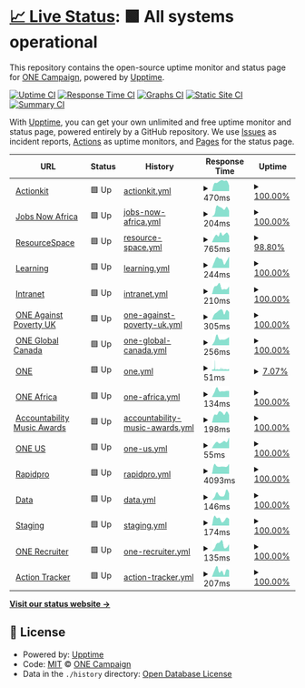 # [📈 Live Status](https://status.one.org): <!--live status--> **🟩 All systems operational**

This repository contains the open-source uptime monitor and status page for [ONE Campaign](https://www.one.org), powered by [Upptime](https://github.com/upptime/upptime).

[![Uptime CI](https://github.com/ONEcampaign/project_upptime/workflows/Uptime%20CI/badge.svg)](https://github.com/ONEcampaign/project_upptime/actions?query=workflow%3A%22Uptime+CI%22)
[![Response Time CI](https://github.com/ONEcampaign/project_upptime/workflows/Response%20Time%20CI/badge.svg)](https://github.com/ONEcampaign/project_upptime/actions?query=workflow%3A%22Response+Time+CI%22)
[![Graphs CI](https://github.com/ONEcampaign/project_upptime/workflows/Graphs%20CI/badge.svg)](https://github.com/ONEcampaign/project_upptime/actions?query=workflow%3A%22Graphs+CI%22)
[![Static Site CI](https://github.com/ONEcampaign/project_upptime/workflows/Static%20Site%20CI/badge.svg)](https://github.com/ONEcampaign/project_upptime/actions?query=workflow%3A%22Static+Site+CI%22)
[![Summary CI](https://github.com/ONEcampaign/project_upptime/workflows/Summary%20CI/badge.svg)](https://github.com/ONEcampaign/project_upptime/actions?query=workflow%3A%22Summary+CI%22)

With [Upptime](https://upptime.js.org), you can get your own unlimited and free uptime monitor and status page, powered entirely by a GitHub repository. We use [Issues](https://github.com/ONEcampaign/project_upptime/issues) as incident reports, [Actions](https://github.com/ONEcampaign/project_upptime/actions) as uptime monitors, and [Pages](https://status.one.org) for the status page.

<!--start: status pages-->
<!-- This summary is generated by Upptime (https://github.com/upptime/upptime) -->
<!-- Do not edit this manually, your changes will be overwritten -->
<!-- prettier-ignore -->
| URL | Status | History | Response Time | Uptime |
| --- | ------ | ------- | ------------- | ------ |
| <img alt="" src="https://icons.duckduckgo.com/ip3/act.one.org.ico" height="13"> [Actionkit](https://act.one.org) | 🟩 Up | [actionkit.yml](https://github.com/ONEcampaign/project_status/commits/HEAD/history/actionkit.yml) | <details><summary><img alt="Response time graph" src="./graphs/actionkit/response-time-week.png" height="20"> 470ms</summary><br><a href="https://status.one.org/history/actionkit"><img alt="Response time 412" src="https://img.shields.io/endpoint?url=https%3A%2F%2Fraw.githubusercontent.com%2FONEcampaign%2Fproject_status%2FHEAD%2Fapi%2Factionkit%2Fresponse-time.json"></a><br><a href="https://status.one.org/history/actionkit"><img alt="24-hour response time 285" src="https://img.shields.io/endpoint?url=https%3A%2F%2Fraw.githubusercontent.com%2FONEcampaign%2Fproject_status%2FHEAD%2Fapi%2Factionkit%2Fresponse-time-day.json"></a><br><a href="https://status.one.org/history/actionkit"><img alt="7-day response time 470" src="https://img.shields.io/endpoint?url=https%3A%2F%2Fraw.githubusercontent.com%2FONEcampaign%2Fproject_status%2FHEAD%2Fapi%2Factionkit%2Fresponse-time-week.json"></a><br><a href="https://status.one.org/history/actionkit"><img alt="30-day response time 442" src="https://img.shields.io/endpoint?url=https%3A%2F%2Fraw.githubusercontent.com%2FONEcampaign%2Fproject_status%2FHEAD%2Fapi%2Factionkit%2Fresponse-time-month.json"></a><br><a href="https://status.one.org/history/actionkit"><img alt="1-year response time 412" src="https://img.shields.io/endpoint?url=https%3A%2F%2Fraw.githubusercontent.com%2FONEcampaign%2Fproject_status%2FHEAD%2Fapi%2Factionkit%2Fresponse-time-year.json"></a></details> | <details><summary><a href="https://status.one.org/history/actionkit">100.00%</a></summary><a href="https://status.one.org/history/actionkit"><img alt="All-time uptime 100.00%" src="https://img.shields.io/endpoint?url=https%3A%2F%2Fraw.githubusercontent.com%2FONEcampaign%2Fproject_status%2FHEAD%2Fapi%2Factionkit%2Fuptime.json"></a><br><a href="https://status.one.org/history/actionkit"><img alt="24-hour uptime 100.00%" src="https://img.shields.io/endpoint?url=https%3A%2F%2Fraw.githubusercontent.com%2FONEcampaign%2Fproject_status%2FHEAD%2Fapi%2Factionkit%2Fuptime-day.json"></a><br><a href="https://status.one.org/history/actionkit"><img alt="7-day uptime 100.00%" src="https://img.shields.io/endpoint?url=https%3A%2F%2Fraw.githubusercontent.com%2FONEcampaign%2Fproject_status%2FHEAD%2Fapi%2Factionkit%2Fuptime-week.json"></a><br><a href="https://status.one.org/history/actionkit"><img alt="30-day uptime 100.00%" src="https://img.shields.io/endpoint?url=https%3A%2F%2Fraw.githubusercontent.com%2FONEcampaign%2Fproject_status%2FHEAD%2Fapi%2Factionkit%2Fuptime-month.json"></a><br><a href="https://status.one.org/history/actionkit"><img alt="1-year uptime 100.00%" src="https://img.shields.io/endpoint?url=https%3A%2F%2Fraw.githubusercontent.com%2FONEcampaign%2Fproject_status%2FHEAD%2Fapi%2Factionkit%2Fuptime-year.json"></a></details>
| <img alt="" src="https://icons.duckduckgo.com/ip3/www.jobsnowafrica.org.ico" height="13"> [Jobs Now Africa](https://www.jobsnowafrica.org/) | 🟩 Up | [jobs-now-africa.yml](https://github.com/ONEcampaign/project_status/commits/HEAD/history/jobs-now-africa.yml) | <details><summary><img alt="Response time graph" src="./graphs/jobs-now-africa/response-time-week.png" height="20"> 204ms</summary><br><a href="https://status.one.org/history/jobs-now-africa"><img alt="Response time 227" src="https://img.shields.io/endpoint?url=https%3A%2F%2Fraw.githubusercontent.com%2FONEcampaign%2Fproject_status%2FHEAD%2Fapi%2Fjobs-now-africa%2Fresponse-time.json"></a><br><a href="https://status.one.org/history/jobs-now-africa"><img alt="24-hour response time 153" src="https://img.shields.io/endpoint?url=https%3A%2F%2Fraw.githubusercontent.com%2FONEcampaign%2Fproject_status%2FHEAD%2Fapi%2Fjobs-now-africa%2Fresponse-time-day.json"></a><br><a href="https://status.one.org/history/jobs-now-africa"><img alt="7-day response time 204" src="https://img.shields.io/endpoint?url=https%3A%2F%2Fraw.githubusercontent.com%2FONEcampaign%2Fproject_status%2FHEAD%2Fapi%2Fjobs-now-africa%2Fresponse-time-week.json"></a><br><a href="https://status.one.org/history/jobs-now-africa"><img alt="30-day response time 225" src="https://img.shields.io/endpoint?url=https%3A%2F%2Fraw.githubusercontent.com%2FONEcampaign%2Fproject_status%2FHEAD%2Fapi%2Fjobs-now-africa%2Fresponse-time-month.json"></a><br><a href="https://status.one.org/history/jobs-now-africa"><img alt="1-year response time 227" src="https://img.shields.io/endpoint?url=https%3A%2F%2Fraw.githubusercontent.com%2FONEcampaign%2Fproject_status%2FHEAD%2Fapi%2Fjobs-now-africa%2Fresponse-time-year.json"></a></details> | <details><summary><a href="https://status.one.org/history/jobs-now-africa">100.00%</a></summary><a href="https://status.one.org/history/jobs-now-africa"><img alt="All-time uptime 100.00%" src="https://img.shields.io/endpoint?url=https%3A%2F%2Fraw.githubusercontent.com%2FONEcampaign%2Fproject_status%2FHEAD%2Fapi%2Fjobs-now-africa%2Fuptime.json"></a><br><a href="https://status.one.org/history/jobs-now-africa"><img alt="24-hour uptime 100.00%" src="https://img.shields.io/endpoint?url=https%3A%2F%2Fraw.githubusercontent.com%2FONEcampaign%2Fproject_status%2FHEAD%2Fapi%2Fjobs-now-africa%2Fuptime-day.json"></a><br><a href="https://status.one.org/history/jobs-now-africa"><img alt="7-day uptime 100.00%" src="https://img.shields.io/endpoint?url=https%3A%2F%2Fraw.githubusercontent.com%2FONEcampaign%2Fproject_status%2FHEAD%2Fapi%2Fjobs-now-africa%2Fuptime-week.json"></a><br><a href="https://status.one.org/history/jobs-now-africa"><img alt="30-day uptime 100.00%" src="https://img.shields.io/endpoint?url=https%3A%2F%2Fraw.githubusercontent.com%2FONEcampaign%2Fproject_status%2FHEAD%2Fapi%2Fjobs-now-africa%2Fuptime-month.json"></a><br><a href="https://status.one.org/history/jobs-now-africa"><img alt="1-year uptime 100.00%" src="https://img.shields.io/endpoint?url=https%3A%2F%2Fraw.githubusercontent.com%2FONEcampaign%2Fproject_status%2FHEAD%2Fapi%2Fjobs-now-africa%2Fuptime-year.json"></a></details>
| <img alt="" src="https://icons.duckduckgo.com/ip3/photos.one.org.ico" height="13"> [ResourceSpace](https://photos.one.org) | 🟩 Up | [resource-space.yml](https://github.com/ONEcampaign/project_status/commits/HEAD/history/resource-space.yml) | <details><summary><img alt="Response time graph" src="./graphs/resource-space/response-time-week.png" height="20"> 765ms</summary><br><a href="https://status.one.org/history/resource-space"><img alt="Response time 837" src="https://img.shields.io/endpoint?url=https%3A%2F%2Fraw.githubusercontent.com%2FONEcampaign%2Fproject_status%2FHEAD%2Fapi%2Fresource-space%2Fresponse-time.json"></a><br><a href="https://status.one.org/history/resource-space"><img alt="24-hour response time 672" src="https://img.shields.io/endpoint?url=https%3A%2F%2Fraw.githubusercontent.com%2FONEcampaign%2Fproject_status%2FHEAD%2Fapi%2Fresource-space%2Fresponse-time-day.json"></a><br><a href="https://status.one.org/history/resource-space"><img alt="7-day response time 765" src="https://img.shields.io/endpoint?url=https%3A%2F%2Fraw.githubusercontent.com%2FONEcampaign%2Fproject_status%2FHEAD%2Fapi%2Fresource-space%2Fresponse-time-week.json"></a><br><a href="https://status.one.org/history/resource-space"><img alt="30-day response time 835" src="https://img.shields.io/endpoint?url=https%3A%2F%2Fraw.githubusercontent.com%2FONEcampaign%2Fproject_status%2FHEAD%2Fapi%2Fresource-space%2Fresponse-time-month.json"></a><br><a href="https://status.one.org/history/resource-space"><img alt="1-year response time 837" src="https://img.shields.io/endpoint?url=https%3A%2F%2Fraw.githubusercontent.com%2FONEcampaign%2Fproject_status%2FHEAD%2Fapi%2Fresource-space%2Fresponse-time-year.json"></a></details> | <details><summary><a href="https://status.one.org/history/resource-space">98.80%</a></summary><a href="https://status.one.org/history/resource-space"><img alt="All-time uptime 99.92%" src="https://img.shields.io/endpoint?url=https%3A%2F%2Fraw.githubusercontent.com%2FONEcampaign%2Fproject_status%2FHEAD%2Fapi%2Fresource-space%2Fuptime.json"></a><br><a href="https://status.one.org/history/resource-space"><img alt="24-hour uptime 100.00%" src="https://img.shields.io/endpoint?url=https%3A%2F%2Fraw.githubusercontent.com%2FONEcampaign%2Fproject_status%2FHEAD%2Fapi%2Fresource-space%2Fuptime-day.json"></a><br><a href="https://status.one.org/history/resource-space"><img alt="7-day uptime 98.80%" src="https://img.shields.io/endpoint?url=https%3A%2F%2Fraw.githubusercontent.com%2FONEcampaign%2Fproject_status%2FHEAD%2Fapi%2Fresource-space%2Fuptime-week.json"></a><br><a href="https://status.one.org/history/resource-space"><img alt="30-day uptime 99.72%" src="https://img.shields.io/endpoint?url=https%3A%2F%2Fraw.githubusercontent.com%2FONEcampaign%2Fproject_status%2FHEAD%2Fapi%2Fresource-space%2Fuptime-month.json"></a><br><a href="https://status.one.org/history/resource-space"><img alt="1-year uptime 99.92%" src="https://img.shields.io/endpoint?url=https%3A%2F%2Fraw.githubusercontent.com%2FONEcampaign%2Fproject_status%2FHEAD%2Fapi%2Fresource-space%2Fuptime-year.json"></a></details>
| <img alt="" src="https://icons.duckduckgo.com/ip3/learning.one.org.ico" height="13"> [Learning](https://learning.one.org) | 🟩 Up | [learning.yml](https://github.com/ONEcampaign/project_status/commits/HEAD/history/learning.yml) | <details><summary><img alt="Response time graph" src="./graphs/learning/response-time-week.png" height="20"> 244ms</summary><br><a href="https://status.one.org/history/learning"><img alt="Response time 982" src="https://img.shields.io/endpoint?url=https%3A%2F%2Fraw.githubusercontent.com%2FONEcampaign%2Fproject_status%2FHEAD%2Fapi%2Flearning%2Fresponse-time.json"></a><br><a href="https://status.one.org/history/learning"><img alt="24-hour response time 341" src="https://img.shields.io/endpoint?url=https%3A%2F%2Fraw.githubusercontent.com%2FONEcampaign%2Fproject_status%2FHEAD%2Fapi%2Flearning%2Fresponse-time-day.json"></a><br><a href="https://status.one.org/history/learning"><img alt="7-day response time 244" src="https://img.shields.io/endpoint?url=https%3A%2F%2Fraw.githubusercontent.com%2FONEcampaign%2Fproject_status%2FHEAD%2Fapi%2Flearning%2Fresponse-time-week.json"></a><br><a href="https://status.one.org/history/learning"><img alt="30-day response time 372" src="https://img.shields.io/endpoint?url=https%3A%2F%2Fraw.githubusercontent.com%2FONEcampaign%2Fproject_status%2FHEAD%2Fapi%2Flearning%2Fresponse-time-month.json"></a><br><a href="https://status.one.org/history/learning"><img alt="1-year response time 982" src="https://img.shields.io/endpoint?url=https%3A%2F%2Fraw.githubusercontent.com%2FONEcampaign%2Fproject_status%2FHEAD%2Fapi%2Flearning%2Fresponse-time-year.json"></a></details> | <details><summary><a href="https://status.one.org/history/learning">100.00%</a></summary><a href="https://status.one.org/history/learning"><img alt="All-time uptime 99.97%" src="https://img.shields.io/endpoint?url=https%3A%2F%2Fraw.githubusercontent.com%2FONEcampaign%2Fproject_status%2FHEAD%2Fapi%2Flearning%2Fuptime.json"></a><br><a href="https://status.one.org/history/learning"><img alt="24-hour uptime 100.00%" src="https://img.shields.io/endpoint?url=https%3A%2F%2Fraw.githubusercontent.com%2FONEcampaign%2Fproject_status%2FHEAD%2Fapi%2Flearning%2Fuptime-day.json"></a><br><a href="https://status.one.org/history/learning"><img alt="7-day uptime 100.00%" src="https://img.shields.io/endpoint?url=https%3A%2F%2Fraw.githubusercontent.com%2FONEcampaign%2Fproject_status%2FHEAD%2Fapi%2Flearning%2Fuptime-week.json"></a><br><a href="https://status.one.org/history/learning"><img alt="30-day uptime 99.98%" src="https://img.shields.io/endpoint?url=https%3A%2F%2Fraw.githubusercontent.com%2FONEcampaign%2Fproject_status%2FHEAD%2Fapi%2Flearning%2Fuptime-month.json"></a><br><a href="https://status.one.org/history/learning"><img alt="1-year uptime 99.97%" src="https://img.shields.io/endpoint?url=https%3A%2F%2Fraw.githubusercontent.com%2FONEcampaign%2Fproject_status%2FHEAD%2Fapi%2Flearning%2Fuptime-year.json"></a></details>
| <img alt="" src="https://icons.duckduckgo.com/ip3/intranet.one.org.ico" height="13"> [Intranet](https://intranet.one.org) | 🟩 Up | [intranet.yml](https://github.com/ONEcampaign/project_status/commits/HEAD/history/intranet.yml) | <details><summary><img alt="Response time graph" src="./graphs/intranet/response-time-week.png" height="20"> 210ms</summary><br><a href="https://status.one.org/history/intranet"><img alt="Response time 506" src="https://img.shields.io/endpoint?url=https%3A%2F%2Fraw.githubusercontent.com%2FONEcampaign%2Fproject_status%2FHEAD%2Fapi%2Fintranet%2Fresponse-time.json"></a><br><a href="https://status.one.org/history/intranet"><img alt="24-hour response time 225" src="https://img.shields.io/endpoint?url=https%3A%2F%2Fraw.githubusercontent.com%2FONEcampaign%2Fproject_status%2FHEAD%2Fapi%2Fintranet%2Fresponse-time-day.json"></a><br><a href="https://status.one.org/history/intranet"><img alt="7-day response time 210" src="https://img.shields.io/endpoint?url=https%3A%2F%2Fraw.githubusercontent.com%2FONEcampaign%2Fproject_status%2FHEAD%2Fapi%2Fintranet%2Fresponse-time-week.json"></a><br><a href="https://status.one.org/history/intranet"><img alt="30-day response time 258" src="https://img.shields.io/endpoint?url=https%3A%2F%2Fraw.githubusercontent.com%2FONEcampaign%2Fproject_status%2FHEAD%2Fapi%2Fintranet%2Fresponse-time-month.json"></a><br><a href="https://status.one.org/history/intranet"><img alt="1-year response time 506" src="https://img.shields.io/endpoint?url=https%3A%2F%2Fraw.githubusercontent.com%2FONEcampaign%2Fproject_status%2FHEAD%2Fapi%2Fintranet%2Fresponse-time-year.json"></a></details> | <details><summary><a href="https://status.one.org/history/intranet">100.00%</a></summary><a href="https://status.one.org/history/intranet"><img alt="All-time uptime 99.98%" src="https://img.shields.io/endpoint?url=https%3A%2F%2Fraw.githubusercontent.com%2FONEcampaign%2Fproject_status%2FHEAD%2Fapi%2Fintranet%2Fuptime.json"></a><br><a href="https://status.one.org/history/intranet"><img alt="24-hour uptime 100.00%" src="https://img.shields.io/endpoint?url=https%3A%2F%2Fraw.githubusercontent.com%2FONEcampaign%2Fproject_status%2FHEAD%2Fapi%2Fintranet%2Fuptime-day.json"></a><br><a href="https://status.one.org/history/intranet"><img alt="7-day uptime 100.00%" src="https://img.shields.io/endpoint?url=https%3A%2F%2Fraw.githubusercontent.com%2FONEcampaign%2Fproject_status%2FHEAD%2Fapi%2Fintranet%2Fuptime-week.json"></a><br><a href="https://status.one.org/history/intranet"><img alt="30-day uptime 100.00%" src="https://img.shields.io/endpoint?url=https%3A%2F%2Fraw.githubusercontent.com%2FONEcampaign%2Fproject_status%2FHEAD%2Fapi%2Fintranet%2Fuptime-month.json"></a><br><a href="https://status.one.org/history/intranet"><img alt="1-year uptime 99.98%" src="https://img.shields.io/endpoint?url=https%3A%2F%2Fraw.githubusercontent.com%2FONEcampaign%2Fproject_status%2FHEAD%2Fapi%2Fintranet%2Fuptime-year.json"></a></details>
| <img alt="" src="https://icons.duckduckgo.com/ip3/www.oneagainstpoverty.org.uk.ico" height="13"> [ONE Against Poverty UK](https://www.oneagainstpoverty.org.uk) | 🟩 Up | [one-against-poverty-uk.yml](https://github.com/ONEcampaign/project_status/commits/HEAD/history/one-against-poverty-uk.yml) | <details><summary><img alt="Response time graph" src="./graphs/one-against-poverty-uk/response-time-week.png" height="20"> 305ms</summary><br><a href="https://status.one.org/history/one-against-poverty-uk"><img alt="Response time 159" src="https://img.shields.io/endpoint?url=https%3A%2F%2Fraw.githubusercontent.com%2FONEcampaign%2Fproject_status%2FHEAD%2Fapi%2Fone-against-poverty-uk%2Fresponse-time.json"></a><br><a href="https://status.one.org/history/one-against-poverty-uk"><img alt="24-hour response time 298" src="https://img.shields.io/endpoint?url=https%3A%2F%2Fraw.githubusercontent.com%2FONEcampaign%2Fproject_status%2FHEAD%2Fapi%2Fone-against-poverty-uk%2Fresponse-time-day.json"></a><br><a href="https://status.one.org/history/one-against-poverty-uk"><img alt="7-day response time 305" src="https://img.shields.io/endpoint?url=https%3A%2F%2Fraw.githubusercontent.com%2FONEcampaign%2Fproject_status%2FHEAD%2Fapi%2Fone-against-poverty-uk%2Fresponse-time-week.json"></a><br><a href="https://status.one.org/history/one-against-poverty-uk"><img alt="30-day response time 224" src="https://img.shields.io/endpoint?url=https%3A%2F%2Fraw.githubusercontent.com%2FONEcampaign%2Fproject_status%2FHEAD%2Fapi%2Fone-against-poverty-uk%2Fresponse-time-month.json"></a><br><a href="https://status.one.org/history/one-against-poverty-uk"><img alt="1-year response time 159" src="https://img.shields.io/endpoint?url=https%3A%2F%2Fraw.githubusercontent.com%2FONEcampaign%2Fproject_status%2FHEAD%2Fapi%2Fone-against-poverty-uk%2Fresponse-time-year.json"></a></details> | <details><summary><a href="https://status.one.org/history/one-against-poverty-uk">100.00%</a></summary><a href="https://status.one.org/history/one-against-poverty-uk"><img alt="All-time uptime 100.00%" src="https://img.shields.io/endpoint?url=https%3A%2F%2Fraw.githubusercontent.com%2FONEcampaign%2Fproject_status%2FHEAD%2Fapi%2Fone-against-poverty-uk%2Fuptime.json"></a><br><a href="https://status.one.org/history/one-against-poverty-uk"><img alt="24-hour uptime 100.00%" src="https://img.shields.io/endpoint?url=https%3A%2F%2Fraw.githubusercontent.com%2FONEcampaign%2Fproject_status%2FHEAD%2Fapi%2Fone-against-poverty-uk%2Fuptime-day.json"></a><br><a href="https://status.one.org/history/one-against-poverty-uk"><img alt="7-day uptime 100.00%" src="https://img.shields.io/endpoint?url=https%3A%2F%2Fraw.githubusercontent.com%2FONEcampaign%2Fproject_status%2FHEAD%2Fapi%2Fone-against-poverty-uk%2Fuptime-week.json"></a><br><a href="https://status.one.org/history/one-against-poverty-uk"><img alt="30-day uptime 100.00%" src="https://img.shields.io/endpoint?url=https%3A%2F%2Fraw.githubusercontent.com%2FONEcampaign%2Fproject_status%2FHEAD%2Fapi%2Fone-against-poverty-uk%2Fuptime-month.json"></a><br><a href="https://status.one.org/history/one-against-poverty-uk"><img alt="1-year uptime 100.00%" src="https://img.shields.io/endpoint?url=https%3A%2F%2Fraw.githubusercontent.com%2FONEcampaign%2Fproject_status%2FHEAD%2Fapi%2Fone-against-poverty-uk%2Fuptime-year.json"></a></details>
| <img alt="" src="https://icons.duckduckgo.com/ip3/www.oneglobalcanada.com.ico" height="13"> [ONE Global Canada](https://www.oneglobalcanada.com) | 🟩 Up | [one-global-canada.yml](https://github.com/ONEcampaign/project_status/commits/HEAD/history/one-global-canada.yml) | <details><summary><img alt="Response time graph" src="./graphs/one-global-canada/response-time-week.png" height="20"> 256ms</summary><br><a href="https://status.one.org/history/one-global-canada"><img alt="Response time 221" src="https://img.shields.io/endpoint?url=https%3A%2F%2Fraw.githubusercontent.com%2FONEcampaign%2Fproject_status%2FHEAD%2Fapi%2Fone-global-canada%2Fresponse-time.json"></a><br><a href="https://status.one.org/history/one-global-canada"><img alt="24-hour response time 314" src="https://img.shields.io/endpoint?url=https%3A%2F%2Fraw.githubusercontent.com%2FONEcampaign%2Fproject_status%2FHEAD%2Fapi%2Fone-global-canada%2Fresponse-time-day.json"></a><br><a href="https://status.one.org/history/one-global-canada"><img alt="7-day response time 256" src="https://img.shields.io/endpoint?url=https%3A%2F%2Fraw.githubusercontent.com%2FONEcampaign%2Fproject_status%2FHEAD%2Fapi%2Fone-global-canada%2Fresponse-time-week.json"></a><br><a href="https://status.one.org/history/one-global-canada"><img alt="30-day response time 240" src="https://img.shields.io/endpoint?url=https%3A%2F%2Fraw.githubusercontent.com%2FONEcampaign%2Fproject_status%2FHEAD%2Fapi%2Fone-global-canada%2Fresponse-time-month.json"></a><br><a href="https://status.one.org/history/one-global-canada"><img alt="1-year response time 221" src="https://img.shields.io/endpoint?url=https%3A%2F%2Fraw.githubusercontent.com%2FONEcampaign%2Fproject_status%2FHEAD%2Fapi%2Fone-global-canada%2Fresponse-time-year.json"></a></details> | <details><summary><a href="https://status.one.org/history/one-global-canada">100.00%</a></summary><a href="https://status.one.org/history/one-global-canada"><img alt="All-time uptime 100.00%" src="https://img.shields.io/endpoint?url=https%3A%2F%2Fraw.githubusercontent.com%2FONEcampaign%2Fproject_status%2FHEAD%2Fapi%2Fone-global-canada%2Fuptime.json"></a><br><a href="https://status.one.org/history/one-global-canada"><img alt="24-hour uptime 100.00%" src="https://img.shields.io/endpoint?url=https%3A%2F%2Fraw.githubusercontent.com%2FONEcampaign%2Fproject_status%2FHEAD%2Fapi%2Fone-global-canada%2Fuptime-day.json"></a><br><a href="https://status.one.org/history/one-global-canada"><img alt="7-day uptime 100.00%" src="https://img.shields.io/endpoint?url=https%3A%2F%2Fraw.githubusercontent.com%2FONEcampaign%2Fproject_status%2FHEAD%2Fapi%2Fone-global-canada%2Fuptime-week.json"></a><br><a href="https://status.one.org/history/one-global-canada"><img alt="30-day uptime 100.00%" src="https://img.shields.io/endpoint?url=https%3A%2F%2Fraw.githubusercontent.com%2FONEcampaign%2Fproject_status%2FHEAD%2Fapi%2Fone-global-canada%2Fuptime-month.json"></a><br><a href="https://status.one.org/history/one-global-canada"><img alt="1-year uptime 100.00%" src="https://img.shields.io/endpoint?url=https%3A%2F%2Fraw.githubusercontent.com%2FONEcampaign%2Fproject_status%2FHEAD%2Fapi%2Fone-global-canada%2Fuptime-year.json"></a></details>
| <img alt="" src="https://icons.duckduckgo.com/ip3/www.one.org.ico" height="13"> [ONE](https://www.one.org/) | 🟩 Up | [one.yml](https://github.com/ONEcampaign/project_status/commits/HEAD/history/one.yml) | <details><summary><img alt="Response time graph" src="./graphs/one/response-time-week.png" height="20"> 51ms</summary><br><a href="https://status.one.org/history/one"><img alt="Response time 127" src="https://img.shields.io/endpoint?url=https%3A%2F%2Fraw.githubusercontent.com%2FONEcampaign%2Fproject_status%2FHEAD%2Fapi%2Fone%2Fresponse-time.json"></a><br><a href="https://status.one.org/history/one"><img alt="24-hour response time 46" src="https://img.shields.io/endpoint?url=https%3A%2F%2Fraw.githubusercontent.com%2FONEcampaign%2Fproject_status%2FHEAD%2Fapi%2Fone%2Fresponse-time-day.json"></a><br><a href="https://status.one.org/history/one"><img alt="7-day response time 51" src="https://img.shields.io/endpoint?url=https%3A%2F%2Fraw.githubusercontent.com%2FONEcampaign%2Fproject_status%2FHEAD%2Fapi%2Fone%2Fresponse-time-week.json"></a><br><a href="https://status.one.org/history/one"><img alt="30-day response time 67" src="https://img.shields.io/endpoint?url=https%3A%2F%2Fraw.githubusercontent.com%2FONEcampaign%2Fproject_status%2FHEAD%2Fapi%2Fone%2Fresponse-time-month.json"></a><br><a href="https://status.one.org/history/one"><img alt="1-year response time 127" src="https://img.shields.io/endpoint?url=https%3A%2F%2Fraw.githubusercontent.com%2FONEcampaign%2Fproject_status%2FHEAD%2Fapi%2Fone%2Fresponse-time-year.json"></a></details> | <details><summary><a href="https://status.one.org/history/one">7.07%</a></summary><a href="https://status.one.org/history/one"><img alt="All-time uptime 91.84%" src="https://img.shields.io/endpoint?url=https%3A%2F%2Fraw.githubusercontent.com%2FONEcampaign%2Fproject_status%2FHEAD%2Fapi%2Fone%2Fuptime.json"></a><br><a href="https://status.one.org/history/one"><img alt="24-hour uptime 8.07%" src="https://img.shields.io/endpoint?url=https%3A%2F%2Fraw.githubusercontent.com%2FONEcampaign%2Fproject_status%2FHEAD%2Fapi%2Fone%2Fuptime-day.json"></a><br><a href="https://status.one.org/history/one"><img alt="7-day uptime 7.07%" src="https://img.shields.io/endpoint?url=https%3A%2F%2Fraw.githubusercontent.com%2FONEcampaign%2Fproject_status%2FHEAD%2Fapi%2Fone%2Fuptime-week.json"></a><br><a href="https://status.one.org/history/one"><img alt="30-day uptime 72.95%" src="https://img.shields.io/endpoint?url=https%3A%2F%2Fraw.githubusercontent.com%2FONEcampaign%2Fproject_status%2FHEAD%2Fapi%2Fone%2Fuptime-month.json"></a><br><a href="https://status.one.org/history/one"><img alt="1-year uptime 91.84%" src="https://img.shields.io/endpoint?url=https%3A%2F%2Fraw.githubusercontent.com%2FONEcampaign%2Fproject_status%2FHEAD%2Fapi%2Fone%2Fuptime-year.json"></a></details>
| <img alt="" src="https://icons.duckduckgo.com/ip3/www.one.org.ico" height="13"> [ONE Africa](https://www.one.org/africa) | 🟩 Up | [one-africa.yml](https://github.com/ONEcampaign/project_status/commits/HEAD/history/one-africa.yml) | <details><summary><img alt="Response time graph" src="./graphs/one-africa/response-time-week.png" height="20"> 134ms</summary><br><a href="https://status.one.org/history/one-africa"><img alt="Response time 184" src="https://img.shields.io/endpoint?url=https%3A%2F%2Fraw.githubusercontent.com%2FONEcampaign%2Fproject_status%2FHEAD%2Fapi%2Fone-africa%2Fresponse-time.json"></a><br><a href="https://status.one.org/history/one-africa"><img alt="24-hour response time 130" src="https://img.shields.io/endpoint?url=https%3A%2F%2Fraw.githubusercontent.com%2FONEcampaign%2Fproject_status%2FHEAD%2Fapi%2Fone-africa%2Fresponse-time-day.json"></a><br><a href="https://status.one.org/history/one-africa"><img alt="7-day response time 134" src="https://img.shields.io/endpoint?url=https%3A%2F%2Fraw.githubusercontent.com%2FONEcampaign%2Fproject_status%2FHEAD%2Fapi%2Fone-africa%2Fresponse-time-week.json"></a><br><a href="https://status.one.org/history/one-africa"><img alt="30-day response time 159" src="https://img.shields.io/endpoint?url=https%3A%2F%2Fraw.githubusercontent.com%2FONEcampaign%2Fproject_status%2FHEAD%2Fapi%2Fone-africa%2Fresponse-time-month.json"></a><br><a href="https://status.one.org/history/one-africa"><img alt="1-year response time 184" src="https://img.shields.io/endpoint?url=https%3A%2F%2Fraw.githubusercontent.com%2FONEcampaign%2Fproject_status%2FHEAD%2Fapi%2Fone-africa%2Fresponse-time-year.json"></a></details> | <details><summary><a href="https://status.one.org/history/one-africa">100.00%</a></summary><a href="https://status.one.org/history/one-africa"><img alt="All-time uptime 100.00%" src="https://img.shields.io/endpoint?url=https%3A%2F%2Fraw.githubusercontent.com%2FONEcampaign%2Fproject_status%2FHEAD%2Fapi%2Fone-africa%2Fuptime.json"></a><br><a href="https://status.one.org/history/one-africa"><img alt="24-hour uptime 100.00%" src="https://img.shields.io/endpoint?url=https%3A%2F%2Fraw.githubusercontent.com%2FONEcampaign%2Fproject_status%2FHEAD%2Fapi%2Fone-africa%2Fuptime-day.json"></a><br><a href="https://status.one.org/history/one-africa"><img alt="7-day uptime 100.00%" src="https://img.shields.io/endpoint?url=https%3A%2F%2Fraw.githubusercontent.com%2FONEcampaign%2Fproject_status%2FHEAD%2Fapi%2Fone-africa%2Fuptime-week.json"></a><br><a href="https://status.one.org/history/one-africa"><img alt="30-day uptime 100.00%" src="https://img.shields.io/endpoint?url=https%3A%2F%2Fraw.githubusercontent.com%2FONEcampaign%2Fproject_status%2FHEAD%2Fapi%2Fone-africa%2Fuptime-month.json"></a><br><a href="https://status.one.org/history/one-africa"><img alt="1-year uptime 100.00%" src="https://img.shields.io/endpoint?url=https%3A%2F%2Fraw.githubusercontent.com%2FONEcampaign%2Fproject_status%2FHEAD%2Fapi%2Fone-africa%2Fuptime-year.json"></a></details>
| <img alt="" src="https://icons.duckduckgo.com/ip3/www.accountabilitymusicawards.org.ico" height="13"> [Accountability Music Awards](https://www.accountabilitymusicawards.org) | 🟩 Up | [accountability-music-awards.yml](https://github.com/ONEcampaign/project_status/commits/HEAD/history/accountability-music-awards.yml) | <details><summary><img alt="Response time graph" src="./graphs/accountability-music-awards/response-time-week.png" height="20"> 198ms</summary><br><a href="https://status.one.org/history/accountability-music-awards"><img alt="Response time 235" src="https://img.shields.io/endpoint?url=https%3A%2F%2Fraw.githubusercontent.com%2FONEcampaign%2Fproject_status%2FHEAD%2Fapi%2Faccountability-music-awards%2Fresponse-time.json"></a><br><a href="https://status.one.org/history/accountability-music-awards"><img alt="24-hour response time 164" src="https://img.shields.io/endpoint?url=https%3A%2F%2Fraw.githubusercontent.com%2FONEcampaign%2Fproject_status%2FHEAD%2Fapi%2Faccountability-music-awards%2Fresponse-time-day.json"></a><br><a href="https://status.one.org/history/accountability-music-awards"><img alt="7-day response time 198" src="https://img.shields.io/endpoint?url=https%3A%2F%2Fraw.githubusercontent.com%2FONEcampaign%2Fproject_status%2FHEAD%2Fapi%2Faccountability-music-awards%2Fresponse-time-week.json"></a><br><a href="https://status.one.org/history/accountability-music-awards"><img alt="30-day response time 219" src="https://img.shields.io/endpoint?url=https%3A%2F%2Fraw.githubusercontent.com%2FONEcampaign%2Fproject_status%2FHEAD%2Fapi%2Faccountability-music-awards%2Fresponse-time-month.json"></a><br><a href="https://status.one.org/history/accountability-music-awards"><img alt="1-year response time 235" src="https://img.shields.io/endpoint?url=https%3A%2F%2Fraw.githubusercontent.com%2FONEcampaign%2Fproject_status%2FHEAD%2Fapi%2Faccountability-music-awards%2Fresponse-time-year.json"></a></details> | <details><summary><a href="https://status.one.org/history/accountability-music-awards">100.00%</a></summary><a href="https://status.one.org/history/accountability-music-awards"><img alt="All-time uptime 100.00%" src="https://img.shields.io/endpoint?url=https%3A%2F%2Fraw.githubusercontent.com%2FONEcampaign%2Fproject_status%2FHEAD%2Fapi%2Faccountability-music-awards%2Fuptime.json"></a><br><a href="https://status.one.org/history/accountability-music-awards"><img alt="24-hour uptime 100.00%" src="https://img.shields.io/endpoint?url=https%3A%2F%2Fraw.githubusercontent.com%2FONEcampaign%2Fproject_status%2FHEAD%2Fapi%2Faccountability-music-awards%2Fuptime-day.json"></a><br><a href="https://status.one.org/history/accountability-music-awards"><img alt="7-day uptime 100.00%" src="https://img.shields.io/endpoint?url=https%3A%2F%2Fraw.githubusercontent.com%2FONEcampaign%2Fproject_status%2FHEAD%2Fapi%2Faccountability-music-awards%2Fuptime-week.json"></a><br><a href="https://status.one.org/history/accountability-music-awards"><img alt="30-day uptime 100.00%" src="https://img.shields.io/endpoint?url=https%3A%2F%2Fraw.githubusercontent.com%2FONEcampaign%2Fproject_status%2FHEAD%2Fapi%2Faccountability-music-awards%2Fuptime-month.json"></a><br><a href="https://status.one.org/history/accountability-music-awards"><img alt="1-year uptime 100.00%" src="https://img.shields.io/endpoint?url=https%3A%2F%2Fraw.githubusercontent.com%2FONEcampaign%2Fproject_status%2FHEAD%2Fapi%2Faccountability-music-awards%2Fuptime-year.json"></a></details>
| <img alt="" src="https://icons.duckduckgo.com/ip3/www.one.org.ico" height="13"> [ONE US](https://www.one.org/us/) | 🟩 Up | [one-us.yml](https://github.com/ONEcampaign/project_status/commits/HEAD/history/one-us.yml) | <details><summary><img alt="Response time graph" src="./graphs/one-us/response-time-week.png" height="20"> 55ms</summary><br><a href="https://status.one.org/history/one-us"><img alt="Response time 124" src="https://img.shields.io/endpoint?url=https%3A%2F%2Fraw.githubusercontent.com%2FONEcampaign%2Fproject_status%2FHEAD%2Fapi%2Fone-us%2Fresponse-time.json"></a><br><a href="https://status.one.org/history/one-us"><img alt="24-hour response time 92" src="https://img.shields.io/endpoint?url=https%3A%2F%2Fraw.githubusercontent.com%2FONEcampaign%2Fproject_status%2FHEAD%2Fapi%2Fone-us%2Fresponse-time-day.json"></a><br><a href="https://status.one.org/history/one-us"><img alt="7-day response time 55" src="https://img.shields.io/endpoint?url=https%3A%2F%2Fraw.githubusercontent.com%2FONEcampaign%2Fproject_status%2FHEAD%2Fapi%2Fone-us%2Fresponse-time-week.json"></a><br><a href="https://status.one.org/history/one-us"><img alt="30-day response time 103" src="https://img.shields.io/endpoint?url=https%3A%2F%2Fraw.githubusercontent.com%2FONEcampaign%2Fproject_status%2FHEAD%2Fapi%2Fone-us%2Fresponse-time-month.json"></a><br><a href="https://status.one.org/history/one-us"><img alt="1-year response time 124" src="https://img.shields.io/endpoint?url=https%3A%2F%2Fraw.githubusercontent.com%2FONEcampaign%2Fproject_status%2FHEAD%2Fapi%2Fone-us%2Fresponse-time-year.json"></a></details> | <details><summary><a href="https://status.one.org/history/one-us">100.00%</a></summary><a href="https://status.one.org/history/one-us"><img alt="All-time uptime 100.00%" src="https://img.shields.io/endpoint?url=https%3A%2F%2Fraw.githubusercontent.com%2FONEcampaign%2Fproject_status%2FHEAD%2Fapi%2Fone-us%2Fuptime.json"></a><br><a href="https://status.one.org/history/one-us"><img alt="24-hour uptime 100.00%" src="https://img.shields.io/endpoint?url=https%3A%2F%2Fraw.githubusercontent.com%2FONEcampaign%2Fproject_status%2FHEAD%2Fapi%2Fone-us%2Fuptime-day.json"></a><br><a href="https://status.one.org/history/one-us"><img alt="7-day uptime 100.00%" src="https://img.shields.io/endpoint?url=https%3A%2F%2Fraw.githubusercontent.com%2FONEcampaign%2Fproject_status%2FHEAD%2Fapi%2Fone-us%2Fuptime-week.json"></a><br><a href="https://status.one.org/history/one-us"><img alt="30-day uptime 100.00%" src="https://img.shields.io/endpoint?url=https%3A%2F%2Fraw.githubusercontent.com%2FONEcampaign%2Fproject_status%2FHEAD%2Fapi%2Fone-us%2Fuptime-month.json"></a><br><a href="https://status.one.org/history/one-us"><img alt="1-year uptime 100.00%" src="https://img.shields.io/endpoint?url=https%3A%2F%2Fraw.githubusercontent.com%2FONEcampaign%2Fproject_status%2FHEAD%2Fapi%2Fone-us%2Fuptime-year.json"></a></details>
| <img alt="" src="https://icons.duckduckgo.com/ip3/one.wafl.chat.ico" height="13"> [Rapidpro](https://one.wafl.chat) | 🟩 Up | [rapidpro.yml](https://github.com/ONEcampaign/project_status/commits/HEAD/history/rapidpro.yml) | <details><summary><img alt="Response time graph" src="./graphs/rapidpro/response-time-week.png" height="20"> 4093ms</summary><br><a href="https://status.one.org/history/rapidpro"><img alt="Response time 4028" src="https://img.shields.io/endpoint?url=https%3A%2F%2Fraw.githubusercontent.com%2FONEcampaign%2Fproject_status%2FHEAD%2Fapi%2Frapidpro%2Fresponse-time.json"></a><br><a href="https://status.one.org/history/rapidpro"><img alt="24-hour response time 5088" src="https://img.shields.io/endpoint?url=https%3A%2F%2Fraw.githubusercontent.com%2FONEcampaign%2Fproject_status%2FHEAD%2Fapi%2Frapidpro%2Fresponse-time-day.json"></a><br><a href="https://status.one.org/history/rapidpro"><img alt="7-day response time 4093" src="https://img.shields.io/endpoint?url=https%3A%2F%2Fraw.githubusercontent.com%2FONEcampaign%2Fproject_status%2FHEAD%2Fapi%2Frapidpro%2Fresponse-time-week.json"></a><br><a href="https://status.one.org/history/rapidpro"><img alt="30-day response time 4071" src="https://img.shields.io/endpoint?url=https%3A%2F%2Fraw.githubusercontent.com%2FONEcampaign%2Fproject_status%2FHEAD%2Fapi%2Frapidpro%2Fresponse-time-month.json"></a><br><a href="https://status.one.org/history/rapidpro"><img alt="1-year response time 4028" src="https://img.shields.io/endpoint?url=https%3A%2F%2Fraw.githubusercontent.com%2FONEcampaign%2Fproject_status%2FHEAD%2Fapi%2Frapidpro%2Fresponse-time-year.json"></a></details> | <details><summary><a href="https://status.one.org/history/rapidpro">100.00%</a></summary><a href="https://status.one.org/history/rapidpro"><img alt="All-time uptime 100.00%" src="https://img.shields.io/endpoint?url=https%3A%2F%2Fraw.githubusercontent.com%2FONEcampaign%2Fproject_status%2FHEAD%2Fapi%2Frapidpro%2Fuptime.json"></a><br><a href="https://status.one.org/history/rapidpro"><img alt="24-hour uptime 100.00%" src="https://img.shields.io/endpoint?url=https%3A%2F%2Fraw.githubusercontent.com%2FONEcampaign%2Fproject_status%2FHEAD%2Fapi%2Frapidpro%2Fuptime-day.json"></a><br><a href="https://status.one.org/history/rapidpro"><img alt="7-day uptime 100.00%" src="https://img.shields.io/endpoint?url=https%3A%2F%2Fraw.githubusercontent.com%2FONEcampaign%2Fproject_status%2FHEAD%2Fapi%2Frapidpro%2Fuptime-week.json"></a><br><a href="https://status.one.org/history/rapidpro"><img alt="30-day uptime 100.00%" src="https://img.shields.io/endpoint?url=https%3A%2F%2Fraw.githubusercontent.com%2FONEcampaign%2Fproject_status%2FHEAD%2Fapi%2Frapidpro%2Fuptime-month.json"></a><br><a href="https://status.one.org/history/rapidpro"><img alt="1-year uptime 100.00%" src="https://img.shields.io/endpoint?url=https%3A%2F%2Fraw.githubusercontent.com%2FONEcampaign%2Fproject_status%2FHEAD%2Fapi%2Frapidpro%2Fuptime-year.json"></a></details>
| <img alt="" src="https://icons.duckduckgo.com/ip3/data.one.org.ico" height="13"> [Data](https://data.one.org) | 🟩 Up | [data.yml](https://github.com/ONEcampaign/project_status/commits/HEAD/history/data.yml) | <details><summary><img alt="Response time graph" src="./graphs/data/response-time-week.png" height="20"> 146ms</summary><br><a href="https://status.one.org/history/data"><img alt="Response time 205" src="https://img.shields.io/endpoint?url=https%3A%2F%2Fraw.githubusercontent.com%2FONEcampaign%2Fproject_status%2FHEAD%2Fapi%2Fdata%2Fresponse-time.json"></a><br><a href="https://status.one.org/history/data"><img alt="24-hour response time 170" src="https://img.shields.io/endpoint?url=https%3A%2F%2Fraw.githubusercontent.com%2FONEcampaign%2Fproject_status%2FHEAD%2Fapi%2Fdata%2Fresponse-time-day.json"></a><br><a href="https://status.one.org/history/data"><img alt="7-day response time 146" src="https://img.shields.io/endpoint?url=https%3A%2F%2Fraw.githubusercontent.com%2FONEcampaign%2Fproject_status%2FHEAD%2Fapi%2Fdata%2Fresponse-time-week.json"></a><br><a href="https://status.one.org/history/data"><img alt="30-day response time 209" src="https://img.shields.io/endpoint?url=https%3A%2F%2Fraw.githubusercontent.com%2FONEcampaign%2Fproject_status%2FHEAD%2Fapi%2Fdata%2Fresponse-time-month.json"></a><br><a href="https://status.one.org/history/data"><img alt="1-year response time 205" src="https://img.shields.io/endpoint?url=https%3A%2F%2Fraw.githubusercontent.com%2FONEcampaign%2Fproject_status%2FHEAD%2Fapi%2Fdata%2Fresponse-time-year.json"></a></details> | <details><summary><a href="https://status.one.org/history/data">100.00%</a></summary><a href="https://status.one.org/history/data"><img alt="All-time uptime 100.00%" src="https://img.shields.io/endpoint?url=https%3A%2F%2Fraw.githubusercontent.com%2FONEcampaign%2Fproject_status%2FHEAD%2Fapi%2Fdata%2Fuptime.json"></a><br><a href="https://status.one.org/history/data"><img alt="24-hour uptime 100.00%" src="https://img.shields.io/endpoint?url=https%3A%2F%2Fraw.githubusercontent.com%2FONEcampaign%2Fproject_status%2FHEAD%2Fapi%2Fdata%2Fuptime-day.json"></a><br><a href="https://status.one.org/history/data"><img alt="7-day uptime 100.00%" src="https://img.shields.io/endpoint?url=https%3A%2F%2Fraw.githubusercontent.com%2FONEcampaign%2Fproject_status%2FHEAD%2Fapi%2Fdata%2Fuptime-week.json"></a><br><a href="https://status.one.org/history/data"><img alt="30-day uptime 100.00%" src="https://img.shields.io/endpoint?url=https%3A%2F%2Fraw.githubusercontent.com%2FONEcampaign%2Fproject_status%2FHEAD%2Fapi%2Fdata%2Fuptime-month.json"></a><br><a href="https://status.one.org/history/data"><img alt="1-year uptime 100.00%" src="https://img.shields.io/endpoint?url=https%3A%2F%2Fraw.githubusercontent.com%2FONEcampaign%2Fproject_status%2FHEAD%2Fapi%2Fdata%2Fuptime-year.json"></a></details>
| <img alt="" src="https://icons.duckduckgo.com/ip3/staging.one.org.ico" height="13"> [Staging](https://staging.one.org/) | 🟩 Up | [staging.yml](https://github.com/ONEcampaign/project_status/commits/HEAD/history/staging.yml) | <details><summary><img alt="Response time graph" src="./graphs/staging/response-time-week.png" height="20"> 174ms</summary><br><a href="https://status.one.org/history/staging"><img alt="Response time 187" src="https://img.shields.io/endpoint?url=https%3A%2F%2Fraw.githubusercontent.com%2FONEcampaign%2Fproject_status%2FHEAD%2Fapi%2Fstaging%2Fresponse-time.json"></a><br><a href="https://status.one.org/history/staging"><img alt="24-hour response time 172" src="https://img.shields.io/endpoint?url=https%3A%2F%2Fraw.githubusercontent.com%2FONEcampaign%2Fproject_status%2FHEAD%2Fapi%2Fstaging%2Fresponse-time-day.json"></a><br><a href="https://status.one.org/history/staging"><img alt="7-day response time 174" src="https://img.shields.io/endpoint?url=https%3A%2F%2Fraw.githubusercontent.com%2FONEcampaign%2Fproject_status%2FHEAD%2Fapi%2Fstaging%2Fresponse-time-week.json"></a><br><a href="https://status.one.org/history/staging"><img alt="30-day response time 203" src="https://img.shields.io/endpoint?url=https%3A%2F%2Fraw.githubusercontent.com%2FONEcampaign%2Fproject_status%2FHEAD%2Fapi%2Fstaging%2Fresponse-time-month.json"></a><br><a href="https://status.one.org/history/staging"><img alt="1-year response time 187" src="https://img.shields.io/endpoint?url=https%3A%2F%2Fraw.githubusercontent.com%2FONEcampaign%2Fproject_status%2FHEAD%2Fapi%2Fstaging%2Fresponse-time-year.json"></a></details> | <details><summary><a href="https://status.one.org/history/staging">100.00%</a></summary><a href="https://status.one.org/history/staging"><img alt="All-time uptime 99.99%" src="https://img.shields.io/endpoint?url=https%3A%2F%2Fraw.githubusercontent.com%2FONEcampaign%2Fproject_status%2FHEAD%2Fapi%2Fstaging%2Fuptime.json"></a><br><a href="https://status.one.org/history/staging"><img alt="24-hour uptime 100.00%" src="https://img.shields.io/endpoint?url=https%3A%2F%2Fraw.githubusercontent.com%2FONEcampaign%2Fproject_status%2FHEAD%2Fapi%2Fstaging%2Fuptime-day.json"></a><br><a href="https://status.one.org/history/staging"><img alt="7-day uptime 100.00%" src="https://img.shields.io/endpoint?url=https%3A%2F%2Fraw.githubusercontent.com%2FONEcampaign%2Fproject_status%2FHEAD%2Fapi%2Fstaging%2Fuptime-week.json"></a><br><a href="https://status.one.org/history/staging"><img alt="30-day uptime 100.00%" src="https://img.shields.io/endpoint?url=https%3A%2F%2Fraw.githubusercontent.com%2FONEcampaign%2Fproject_status%2FHEAD%2Fapi%2Fstaging%2Fuptime-month.json"></a><br><a href="https://status.one.org/history/staging"><img alt="1-year uptime 99.99%" src="https://img.shields.io/endpoint?url=https%3A%2F%2Fraw.githubusercontent.com%2FONEcampaign%2Fproject_status%2FHEAD%2Fapi%2Fstaging%2Fuptime-year.json"></a></details>
| <img alt="" src="https://icons.duckduckgo.com/ip3/recruiter.one.org.ico" height="13"> [ONE Recruiter](https://recruiter.one.org/wp-login.php) | 🟩 Up | [one-recruiter.yml](https://github.com/ONEcampaign/project_status/commits/HEAD/history/one-recruiter.yml) | <details><summary><img alt="Response time graph" src="./graphs/one-recruiter/response-time-week.png" height="20"> 135ms</summary><br><a href="https://status.one.org/history/one-recruiter"><img alt="Response time 331" src="https://img.shields.io/endpoint?url=https%3A%2F%2Fraw.githubusercontent.com%2FONEcampaign%2Fproject_status%2FHEAD%2Fapi%2Fone-recruiter%2Fresponse-time.json"></a><br><a href="https://status.one.org/history/one-recruiter"><img alt="24-hour response time 147" src="https://img.shields.io/endpoint?url=https%3A%2F%2Fraw.githubusercontent.com%2FONEcampaign%2Fproject_status%2FHEAD%2Fapi%2Fone-recruiter%2Fresponse-time-day.json"></a><br><a href="https://status.one.org/history/one-recruiter"><img alt="7-day response time 135" src="https://img.shields.io/endpoint?url=https%3A%2F%2Fraw.githubusercontent.com%2FONEcampaign%2Fproject_status%2FHEAD%2Fapi%2Fone-recruiter%2Fresponse-time-week.json"></a><br><a href="https://status.one.org/history/one-recruiter"><img alt="30-day response time 439" src="https://img.shields.io/endpoint?url=https%3A%2F%2Fraw.githubusercontent.com%2FONEcampaign%2Fproject_status%2FHEAD%2Fapi%2Fone-recruiter%2Fresponse-time-month.json"></a><br><a href="https://status.one.org/history/one-recruiter"><img alt="1-year response time 331" src="https://img.shields.io/endpoint?url=https%3A%2F%2Fraw.githubusercontent.com%2FONEcampaign%2Fproject_status%2FHEAD%2Fapi%2Fone-recruiter%2Fresponse-time-year.json"></a></details> | <details><summary><a href="https://status.one.org/history/one-recruiter">100.00%</a></summary><a href="https://status.one.org/history/one-recruiter"><img alt="All-time uptime 99.94%" src="https://img.shields.io/endpoint?url=https%3A%2F%2Fraw.githubusercontent.com%2FONEcampaign%2Fproject_status%2FHEAD%2Fapi%2Fone-recruiter%2Fuptime.json"></a><br><a href="https://status.one.org/history/one-recruiter"><img alt="24-hour uptime 100.00%" src="https://img.shields.io/endpoint?url=https%3A%2F%2Fraw.githubusercontent.com%2FONEcampaign%2Fproject_status%2FHEAD%2Fapi%2Fone-recruiter%2Fuptime-day.json"></a><br><a href="https://status.one.org/history/one-recruiter"><img alt="7-day uptime 100.00%" src="https://img.shields.io/endpoint?url=https%3A%2F%2Fraw.githubusercontent.com%2FONEcampaign%2Fproject_status%2FHEAD%2Fapi%2Fone-recruiter%2Fuptime-week.json"></a><br><a href="https://status.one.org/history/one-recruiter"><img alt="30-day uptime 99.98%" src="https://img.shields.io/endpoint?url=https%3A%2F%2Fraw.githubusercontent.com%2FONEcampaign%2Fproject_status%2FHEAD%2Fapi%2Fone-recruiter%2Fuptime-month.json"></a><br><a href="https://status.one.org/history/one-recruiter"><img alt="1-year uptime 99.94%" src="https://img.shields.io/endpoint?url=https%3A%2F%2Fraw.githubusercontent.com%2FONEcampaign%2Fproject_status%2FHEAD%2Fapi%2Fone-recruiter%2Fuptime-year.json"></a></details>
| <img alt="" src="https://icons.duckduckgo.com/ip3/actiontracker.one.org.ico" height="13"> [Action Tracker](https://actiontracker.one.org/ping/) | 🟩 Up | [action-tracker.yml](https://github.com/ONEcampaign/project_status/commits/HEAD/history/action-tracker.yml) | <details><summary><img alt="Response time graph" src="./graphs/action-tracker/response-time-week.png" height="20"> 207ms</summary><br><a href="https://status.one.org/history/action-tracker"><img alt="Response time 242" src="https://img.shields.io/endpoint?url=https%3A%2F%2Fraw.githubusercontent.com%2FONEcampaign%2Fproject_status%2FHEAD%2Fapi%2Faction-tracker%2Fresponse-time.json"></a><br><a href="https://status.one.org/history/action-tracker"><img alt="24-hour response time 224" src="https://img.shields.io/endpoint?url=https%3A%2F%2Fraw.githubusercontent.com%2FONEcampaign%2Fproject_status%2FHEAD%2Fapi%2Faction-tracker%2Fresponse-time-day.json"></a><br><a href="https://status.one.org/history/action-tracker"><img alt="7-day response time 207" src="https://img.shields.io/endpoint?url=https%3A%2F%2Fraw.githubusercontent.com%2FONEcampaign%2Fproject_status%2FHEAD%2Fapi%2Faction-tracker%2Fresponse-time-week.json"></a><br><a href="https://status.one.org/history/action-tracker"><img alt="30-day response time 217" src="https://img.shields.io/endpoint?url=https%3A%2F%2Fraw.githubusercontent.com%2FONEcampaign%2Fproject_status%2FHEAD%2Fapi%2Faction-tracker%2Fresponse-time-month.json"></a><br><a href="https://status.one.org/history/action-tracker"><img alt="1-year response time 242" src="https://img.shields.io/endpoint?url=https%3A%2F%2Fraw.githubusercontent.com%2FONEcampaign%2Fproject_status%2FHEAD%2Fapi%2Faction-tracker%2Fresponse-time-year.json"></a></details> | <details><summary><a href="https://status.one.org/history/action-tracker">100.00%</a></summary><a href="https://status.one.org/history/action-tracker"><img alt="All-time uptime 99.96%" src="https://img.shields.io/endpoint?url=https%3A%2F%2Fraw.githubusercontent.com%2FONEcampaign%2Fproject_status%2FHEAD%2Fapi%2Faction-tracker%2Fuptime.json"></a><br><a href="https://status.one.org/history/action-tracker"><img alt="24-hour uptime 100.00%" src="https://img.shields.io/endpoint?url=https%3A%2F%2Fraw.githubusercontent.com%2FONEcampaign%2Fproject_status%2FHEAD%2Fapi%2Faction-tracker%2Fuptime-day.json"></a><br><a href="https://status.one.org/history/action-tracker"><img alt="7-day uptime 100.00%" src="https://img.shields.io/endpoint?url=https%3A%2F%2Fraw.githubusercontent.com%2FONEcampaign%2Fproject_status%2FHEAD%2Fapi%2Faction-tracker%2Fuptime-week.json"></a><br><a href="https://status.one.org/history/action-tracker"><img alt="30-day uptime 99.97%" src="https://img.shields.io/endpoint?url=https%3A%2F%2Fraw.githubusercontent.com%2FONEcampaign%2Fproject_status%2FHEAD%2Fapi%2Faction-tracker%2Fuptime-month.json"></a><br><a href="https://status.one.org/history/action-tracker"><img alt="1-year uptime 99.96%" src="https://img.shields.io/endpoint?url=https%3A%2F%2Fraw.githubusercontent.com%2FONEcampaign%2Fproject_status%2FHEAD%2Fapi%2Faction-tracker%2Fuptime-year.json"></a></details>

<!--end: status pages-->

[**Visit our status website →**](https://status.one.org)

## 📄 License

- Powered by: [Upptime](https://github.com/upptime/upptime)
- Code: [MIT](./LICENSE) © [ONE Campaign](https://www.one.org)
- Data in the `./history` directory: [Open Database License](https://opendatacommons.org/licenses/odbl/1-0/)
